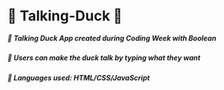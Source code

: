 # 🔹 Talking-Duck 🔹
##### 🔹 <em>Talking Duck App created during Coding Week with Boolean</em>
##### 🔹 <em>Users can make the duck talk by typing what they want</em>
##### 🔹 <em>Languages used: HTML/CSS/JavaScript</em>
